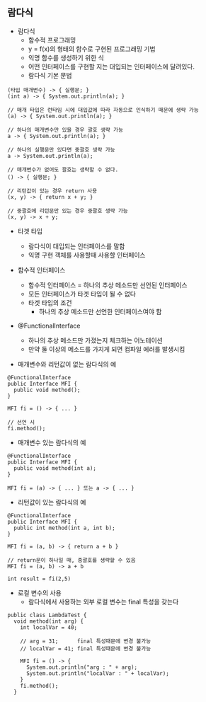 ## 람다식

- 람다식
  - 함수적 프로그래밍
  - y = f(x)의 형태의 함수로 구현된 프로그래밍 기법
  - 익명 함수를 생성하기 위한 식
  - 어떤 인터페이스를 구현할 지는 대입되는 인터페이스에 달려있다.
  - 람다식 기본 문법
```
(타입 매개변수) -> { 실행문; }
(int a) -> { System.out.println(a); }

// 매개 타입은 런타임 시에 대입값에 따라 자동으로 인식하기 때문에 생략 가능
(a) -> { System.out.println(a); }

// 하나의 매개변수만 있을 경우 괄호 생략 가능
a -> { System.out.println(a); }

// 하나의 실행문만 있다면 중괄호 생략 가능
a -> System.out.println(a);

// 매개변수가 없어도 괄호는 생략할 수 없다.
() -> { 실행문; }

// 리턴값이 있는 경우 return 사용
(x, y) -> { return x + y; }

// 중괄호에 리턴문만 있는 경우 중괄호 생략 가능
(x, y) -> x + y;

```
  - 타겟 타입
    - 람다식이 대입되는 인터페이스를 말함
    - 익명 구현 객체를 사용할때 사용할 인터페이스
    
  - 함수적 인터페이스
    - 함수적 인터페이스 = 하나의 추상 메소드만 선언된 인터페이스
    - 모든 인터페이스가 타겟 타입이 될 수 없다
    - 타겟 타입의 조건
      - 하나의 추상 메소드만 선언한 인터페이스여야 함
      
  - @FunctionalInterface
    - 하나의 추상 메소드만 가졌는지 체크하는 어노테이션
    - 만약 둘 이상의 메소드를 가지게 되면 컴파일 에러를 발생시킴
      
  - 매개변수와 리턴값이 없는 람다식의 예
  
```
@FunctionalInterface
public Interface MFI {
  public void method();
}

MFI fi = () -> { ... }

// 선언 시
fi.method();
```
    
   - 매개변수 있는 람다식의 예
    
```
@FunctionalInterface
public Interface MFI {
  public void method(int a);
}

MFI fi = (a) -> { ... } 또는 a -> { ... }
``` 
    
  - 리턴값이 있는 람다식의 예  
    
```
@FunctionalInterface
public Interface MFI {
  public int method(int a, int b);
}

MFI fi = (a, b) -> { return a + b } 

// return문이 하나일 때, 중괄호를 생략할 수 있음
MFI fi = (a, b) -> a + b

int result = fi(2,5)
``` 
    
  - 로컬 변수의 사용
    - 람다식에서 사용하는 외부 로컬 변수는 final 특성을 갖는다
    
```
public class LambdaTest {
  void method(int arg) {
    int localVar = 40;

    // arg = 31;      final 특성때문에 변경 불가능
    // localVar = 41; final 특성때문에 변경 불가능

    MFI fi = () -> {
      System.out.println("arg : " + arg);
      System.out.println("localVar : " + localVar);
    }
    fi.method();
  }
  
```
    
    
    
    
